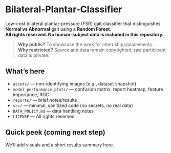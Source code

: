 # Bilateral-Plantar-Classifier

Low-cost bilateral plantar-pressure (FSR) gait classifier that distinguishes **Normal vs Abnormal** gait using a **Random Forest**.  
**All rights reserved. No human-subject data is included in this repository.**

> **Why public?** To showcase the work for internships/placements.  
> **Why restricted?** Source and data remain copyrighted; raw participant data is private.

## What’s here
- `assets/` — non-identifying images (e.g., dataset snapshot)
- `model_performance_plots/` — confusion matrix, report heatmap, feature importance, ROC
- `reports/` — brief notes/results
- `src/` — minimal, sanitized code (no secrets, no real data)
- `DATA_POLICY.md` — data handling notes
- `LICENSE` — All rights reserved

## Quick peek (coming next step)
We’ll add visuals and a short results summary here.
